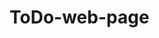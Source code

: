 # ToDo-web-page
<!-- Krav för godkänt (G)

Er applikation ska bete sig som exemplet på TodoMVC-hemsidan, inklusive följande:

x = klar

    [x] Lägga till föremål.
    [X] Ta bort föremål.
    [x] Markera föremål som färdiga.
    [x]Se hur många ofärdiga föremål som återstår ("X items left").
    [x]Ta bort alla färdiga föremål ("Clear completed").
    [x]Visa upp antingen alla föremål ("All"), alla ofärdiga föremål ("Active") 
    [x]eller alla färdiga föremål ("Completed").
    [x] Markera alla föremål som färdiga/ofärdiga.
    
    [x] itemsleft noll ställs inte när man klickar på reset knappen vid input.
    [ ] Utseende som exampel, css, GUI beteende, ikoner, effekter
    [ ] Responsive
    [ ] Testa alla funtioner

De enda undantagen till detta är den funktionalitet som beskrivs nedan under kraven för väl godkänt, och som alltså bara behöver implementeras om ni vill kunna få betyget VG.

Ni ska inte lägga till egen funktionalitet som inte finns i exemplet.

Applikationen ska se ut som exemplet på TodoMVC-hemsidan, med tillägget att den också ska vara responsiv och således fungera bra även på exempelvis mobiltelefoner.

Ikonerna på TodoMVC-hemsidan ritas upp med diverse CSS-tekniker, varav några är avancerade. Istället för att återskapa dessa går det bra om ni använder följande uppsättning ikoner: checkbox-checked.svg, checkbox-unchecked.svg, circle-down.svg, cross.svg (tagna från IcoMoon). -->